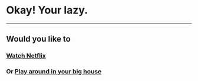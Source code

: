 # Okay! Your lazy. 
---
## Would you like to
### [Watch Netflix](../watchnetflix/watchednetflix.md)
### Or [Play around in your big house](stayedhome,housewentonfire.md)